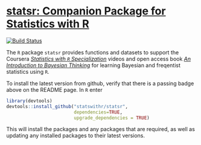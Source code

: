 
<!-- README.md is generated from README.Rmd. Please edit that file -->

# [statsr: Companion Package for Statistics with R](http://github.org/StatsWithR/statsr)

[![Build
Status](http://travis-ci.org/StatsWithR/statsr.svg?branch=master)](http://travis-ci.org/StatsWithR/statsr)

The `R` package `statsr` provides functions and datasets to support the
Coursera [*Statistics with `R`
Specialization*](https://www.coursera.org/specializations/statistics)
videos and open access book [*An Introduction to Bayesian
Thinking*](https://statswithr.github.io/book) for learning Bayesian and
freqentist statistics using `R`.

To install the latest version from github, verify that there is a
passing badge above on the README page. In `R` enter

``` r
library(devtools)
devtools::install_github("statswithr/statsr",
                         dependencies=TRUE,
                         upgrade_dependencies = TRUE)
```

This will install the packages and any packages that are required, as
well as updating any installed packages to their latest versions.
